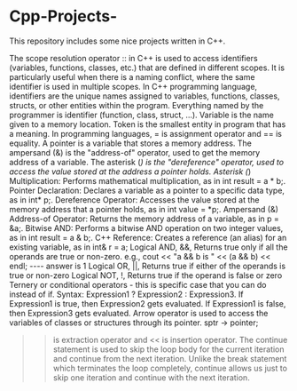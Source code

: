 # Cpp-Projects-
This repository includes some nice projects written in C++. 

The scope resolution operator :: in C++ is used to access identifiers (variables, functions, classes, etc.) that are defined in different scopes. It is particularly useful when there is a naming conflict, where the same identifier is used in multiple scopes.
In C++ programming language, identifiers are the unique names assigned to variables, functions, classes, structs, or other entities within the program. Everything named by the programmer is identifier (function, class, struct, ...). Variable is the name given to a memory location. Token is the smallest entity in program that has a meaning. In programming languages, = is assignment operator and == is equality. A pointer is a variable that stores a memory address. The ampersand (&) is the "address-of" operator, used to get the memory address of a variable. The asterisk (*) is the "dereference" operator, used to access the value stored at the address a pointer holds. 
Asterisk (*)
Multiplication: Performs mathematical multiplication, as in int result = a * b;.
Pointer Declaration: Declares a variable as a pointer to a specific data type, as in int* p;.
Dereference Operator: Accesses the value stored at the memory address that a pointer holds, as in int value = *p;. 
Ampersand (&)
Address-of Operator: Returns the memory address of a variable, as in p = &a;.
Bitwise AND: Performs a bitwise AND operation on two integer values, as in int result = a & b;.
C++ Reference: Creates a reference (an alias) for an existing variable, as in int& r = a;
Logical AND, &&, Returns true only if all the operands are true or non-zero. e.g., cout << "a && b is " << (a && b) << endl; ---- answer is 1
Logical OR, ||, Returns true if either of the operands is true or non-zero
Logical NOT, !, Returns true if the operand is false or zero
Ternery or conditional operators - this is specific case that you can do instead of if. Syntax: Expression1 ? Expression2 : Expression3. If Expression1 is true, then Expression2 gets evaluated. If Expression1 is false, then Expression3 gets evaluated.
Arrow operator is used to access the variables of classes or structures through its pointer. sptr -> pointer; 
>> is extraction operator and << is insertion operator.
>> The continue statement is used to skip the loop body for the current iteration and continue from the next iteration. Unlike the break statement which terminates the loop completely, continue allows us just to skip one iteration and continue with the next iteration.
